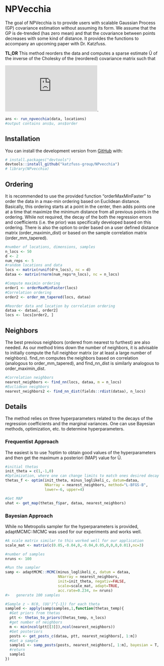 
<!-- README.md is generated from README.Rmd. Please edit that file -->

# NPVecchia

<!-- badges: start -->

<!-- badges: end -->

The goal of NPVecchia is to provide users with scalable Gaussian Process
(GP) covariance estimation without assuming its form. We assume that the
GP is de-trended (has zero mean) and that the covariance between points
decreases with some kind of distance. It provides the functions to
accompany an upcoming paper with Dr. Katzfuss.

**TL;DR** This method reorders the data and computes a sparse estimate Û
of the inverse of the Cholesky of the (reordered) covariance matrix such
that

![equation](https://latex.codecogs.com/png.latex?%5CSigma%5E%7B-1%7D%20%3D%20%5Chat%7BU%7D%20%5Chat%7BU%7D%27).

``` r
ans <- run_npvecchia(data, locations)
#output contains ans$u, ans$order
```

## Installation

You can install the development version from
[GitHub](https://github.com/) with:

``` r
# install.packages("devtools")
devtools::install_github("katzfuss-group/NPvecchia")
# library(NPvecchia)
```

## Ordering

It is recommended to use the provided function “orderMaxMinFaster” to
order the data in a max-min ordering based on Euclidean distance.
Basically, this ordering starts at a point in the center, then adds
points one at a time that maximize the minimum distance from all
previous points in the ordering. While not required, the decay of the
both the regression errors and coefficients (i.e. the prior) was
specifically developed based on this ordering. There is also the option
to order based on a user defined distance matrix (order\_maximin\_dist)
or based on the sample correlation matrix (order\_mm\_tapered).

``` r
#number of locations, dimensions, samples
n_locs <- 50
d <- 2
num_reps <- 5
#random locations and data
locs <- matrix(runif(d*n_locs), nc = d)
dataa <- matrix(rnorm(num_reps*n_locs), nc = n_locs)

#Compute maximin ordering
order1 <- orderMaxMinFaster(locs)
#Correlation ordering
order2 <- order_mm_tapered(locs, dataa)

#Reorder data and location by correlation ordering
dataa <- dataa[, order2]
locs <- locs[order2, ]
```

## Neighbors

The best previous neighbors (ordered from nearest to furthest) are also
needed. As our method trims down the number of neighbors, it is
advisable to initially compute the full neighbor matrix (or at least a
large number of neighbors). find\_nn computes the neighbors based on
correlation (analogous to order\_mm\_tapered), and find\_nn\_dist is
similarly analogous to order\_maximin\_dist.

``` r
#Correlation neighbors
nearest_neighbors <- find_nn(locs, dataa, m = n_locs)
#Euclidean neighbors
nearest_neighbors2 <- find_nn_dist(fields::rdist(dataa), n_locs)
```

## Details

The method relies on three hyperparameters related to the decays of the
regression coefficients and the marginal variances. One can use Bayesian
methods, optimization, etc. to determine hyperparameters.

### Frequentist Approach

The easiest is to use ?optim to obtain good values of the
hyperparameters and then get the maximum a posteriori (MAP) value for Û.

``` r
#initial thetas
init_theta = c(1,-1,0)
#Optimization, where one can change limits to match ones desired decay
thetas_f <- optim(init_theta, minus_loglikeli_c, datum=dataa,
                  NNarray = nearest_neighbors, method="L-BFGS-B",
                  lower=-6, upper=4)

#Get MAP
uhat <- get_map(thetas_f$par, dataa, nearest_neighbors)
```

### Bayesian Approach

While no Metropolis sampler for the hyperparameters is provided,
adaptMCMC::MCMC was used for our experiments and works well.

``` r
#A scale matrix similar to this worked well for our application
scale_mat <- matrix(c(0.05,-0.04,0,-0.04,0.05,0,0,0,0.01),nc=3)

#number of samples
nruns <- 100

#Run the sampler
samp <- adaptMCMC::MCMC(minus_loglikeli_c, datum = dataa, 
                        NNarray = nearest_neighbors,
                        init=init_theta, negativ=FALSE,
                        scale=scale_mat, adapt=TRUE, 
                        acc.rate=0.234, n= nruns)
#>   generate 100 samples

#Sample z ~ N(0, (UU')^{-1}) for each theta
sampled <- apply(samp$samples,1,function(thetas_temp){
  #Get priors from thetas
  ptt <- thetas_to_priors(thetas_temp, n_locs)
  #get number of neighbors
  m <- min(ncol(ptt[[3]]),ncol(nearest_neighbors))
  #Get posteriors
  posts <- get_posts_c(dataa, ptt, nearest_neighbors[, 1:m])
  #Get a sample 
  sample1 <- samp_posts(posts, nearest_neighbors[, 1:m], bayesian = T, uhat = F)
  #return
  sample1
})
```
